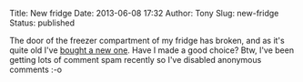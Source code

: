 Title: New fridge
Date: 2013-06-08 17:32
Author: Tony
Slug: new-fridge
Status: published

The door of the freezer compartment of my fridge has broken, and as it's quite old I've [bought a new one](http://www.currys.co.uk/gbuk/household-appliances/refrigeration/fridge-freezers/beko-cxf5083w-fridge-freezer-white-12635520-pdt.html). Have I made a good choice? Btw, I've been getting lots of comment spam recently so I've disabled anonymous comments :-o
